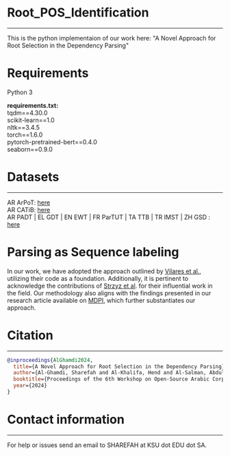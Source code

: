 # Root_POS_Identification
---
This is the python implementaion of our work here:
"A Novel Approach for Root Selection in the Dependency Parsing"  
# Requirements
Python 3

**requirements.txt:**  
tqdm==4.30.0  
scikit-learn==1.0  
nltk==3.4.5  
torch==1.6.0  
pytorch-pretrained-bert==0.4.0  
seaborn==0.9.0 

# Datasets
---
AR ArPoT: [here](https://github.com/Sharefah-Alghamdi/ArPoT)  
AR CATiB: [here](https://camel-guidelines.readthedocs.io/en/latest/syntax/)  
AR PADT | EL GDT | EN EWT | FR ParTUT | TA TTB | TR IMST | ZH GSD : [here](https://universaldependencies.org/)  

# Parsing as Sequence labeling 
In our work, we have adopted the approach outlined by [Vilares et al.](https://github.com/aghie/parsing-as-pretraining), utilizing their code as a foundation. Additionally, it is pertinent to acknowledge the contributions of [Strzyz et al](https://github.com/mstrise/dep2label). for their influential work in the field. Our methodology also aligns with the findings presented in our research article available on [MDPI](https://www.mdpi.com/2076-3417/13/7/4225), which further substantiates our approach.   
# Citation
---
```bibtex 
@inproceedings{AlGhamdi2024,  
  title={A Novel Approach for Root Selection in the Dependency Parsing},  
  author={Al-Ghamdi, Sharefah and Al-Khalifa, Hend and Al-Salman, Abdulmalik},  
  booktitle={Proceedings of the 6th Workshop on Open-Source Arabic Corpora and Processing Tools},  
  year={2024}  
}
```  
# Contact information
---
For help or issues send an email to SHAREFAH at KSU dot EDU dot SA.

